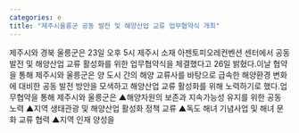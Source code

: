 ```yaml
---
categories: e
title: "제주시울릉군 공동 발전 및 해양산업 교류 업무협약식 개최"
---
```

제주시와 경북 울릉군은 23일 오후 5시 제주시 소재 아젠토피오레컨벤션 센터에서 공동 발전 및 해양산업 교류 활성화를 위한 업무협약식을 체결했다고 26일 밝혔다.이날 협약을 통해 제주시와 울릉군은 양 도시 간의 해양 교류사를 바탕으로 급속한 해양환경 변화에 대비한 공동 발전 방안을 모색하고 해양산업 교류 활성화를 위해 노력하기로 했다.업무협약을 통해 제주시와 울릉군은 ▲해양자원의 보존과 지속가능성 유지를 위한 공동 노력 ▲지역 생태관광 및 해양산업 활성화 정책 교류 ▲독도 해녀 기념사업 및 해녀 문화 교류 협력 ▲지역 인재 양성을